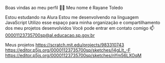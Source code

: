 Boas vindas ao meu perfil 💙💙
Meu nome é Rayane Toledo 

Estou estudando na Alura
Estou me desenvolvendo na linguagem JavaScript
Utilizo esse espaço para minha organização e compartilhamento dos meu projetos desenvolvidos
Você pode entrar em contato comigo 📫
00001123735700sp@al.educacao.sp.gov.br

Meus projetos
https://scratch.mit.edu/projects/983310743
https://editor.p5js.org/00001123735700sp/sketches/I4gLIt_-F
https://editor.p5js.org/00001123735700sp/sketches/nYm56LXOqM
